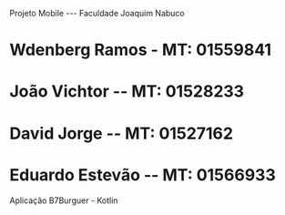 Projeto Mobile --- Faculdade Joaquim Nabuco


# Wdenberg Ramos - MT: 01559841
# João Vichtor -- MT: 01528233
# David Jorge -- MT: 01527162
# Eduardo Estevão -- MT: 01566933


Aplicação B7Burguer - Kotlin
